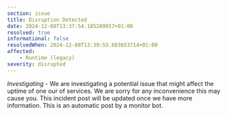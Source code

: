 ```yaml
---
section: issue
title: Disruption Detected
date: 2024-12-08T13:37:54.185289957+01:00
resolved: true
informational: false
resolvedWhen: 2024-12-08T13:39:53.683653714+01:00
affected:
    - Runtime (legacy)
severity: disrupted
---
```

*Investigating* - We are investigating a potential issue that might affect the uptime of one our of services. We are sorry for any inconvenience this may cause you. This incident post will be updated once we have more information.
This is an automatic post by a monitor bot.